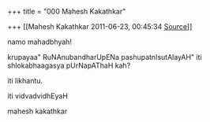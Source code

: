 +++
title = "000 Mahesh Kakathkar"

+++
[[Mahesh Kakathkar	2011-06-23, 00:45:34 [Source](https://groups.google.com/g/bvparishat/c/K19dnSQtvuw)]]



namo mahadbhyah!

krupayaa" RuNAnubandharUpENa pashupatnIsutAlayAH" iti shlokabhaagasya pUrNapAThaH kah?

iti likhantu.

  

iti vidvadvidhEyaH

mahesh kakathkar

